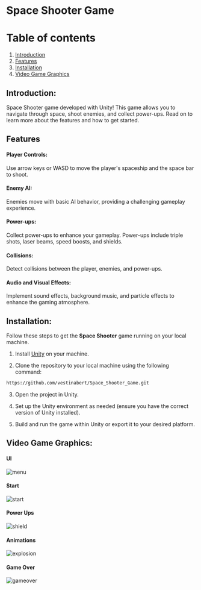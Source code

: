 # Space Shooter Game
# Table of contents
1. [Introduction](#introduction)
2. [Features](#features)
3. [Installation](#installation)
4. [Video Game Graphics](#graphics)
  
## Introduction: <a name="introduction"></a>

Space Shooter game developed with Unity! This game allows you to navigate through space, shoot enemies, and collect power-ups. Read on to learn more about the features and how to get started.

## Features <a name="features"></a>
#### Player Controls:
Use arrow keys or WASD to move the player's spaceship and the space bar to shoot.
#### Enemy AI:
Enemies move with basic AI behavior, providing a challenging gameplay experience.
#### Power-ups:
Collect power-ups to enhance your gameplay. Power-ups include triple shots, laser beams, speed boosts, and shields.
#### Collisions:
Detect collisions between the player, enemies, and power-ups.
#### Audio and Visual Effects:
Implement sound effects, background music, and particle effects to enhance the gaming atmosphere.

## Installation: <a name="installation"></a>
Follow these steps to get the **Space Shooter** game running on your local machine.

1. Install [Unity](https://unity.com/) on your machine.

2. Clone the repository to your local machine using the following command:

```bash
https://github.com/vestinabert/Space_Shooter_Game.git
```
3. Open the project in Unity.

4. Set up the Unity environment as needed (ensure you have the correct version of Unity installed).

5. Build and run the game within Unity or export it to your desired platform.

## Video Game Graphics: <a name="graphics"></a>
#### UI
![menu](https://github.com/vestinabert/Space_Shooter_Game/assets/127593981/8f813038-406e-4ec9-bec0-04ebc83a9b78)

#### Start
![start](https://github.com/vestinabert/Space_Shooter_Game/assets/127593981/b250339a-6d86-4e72-8053-75e029984c8d)
#### Power Ups
![shield](https://github.com/vestinabert/Space_Shooter_Game/assets/127593981/4f5538c2-a822-42dc-aa99-759c96f9d5fb)
#### Animations
![explosion](https://github.com/vestinabert/Space_Shooter_Game/assets/127593981/9e888ebf-d1d9-4f4c-91f4-b01dbd044547)

#### Game Over
![gameover](https://github.com/vestinabert/Space_Shooter_Game/assets/127593981/8ac9517c-a057-4327-a714-8ece429e583d)
